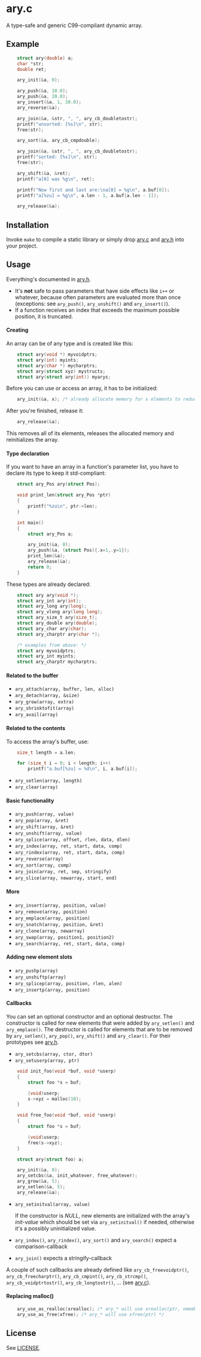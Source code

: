 ary.c
=====
A type-safe and generic C99-compliant dynamic array.

## Example

```c
    struct ary(double) a;
    char *str;
    double ret;

    ary_init(&a, 0);

    ary_push(&a, 10.0);
    ary_push(&a, 20.0);
    ary_insert(&a, 1, 30.0);
    ary_reverse(&a);

    ary_join(&a, &str, ", ", ary_cb_doubletostr);
    printf("unsorted: [%s]\n", str);
    free(str);

    ary_sort(&a, ary_cb_cmpdouble);

    ary_join(&a, &str, ", ", ary_cb_doubletostr);
    printf("sorted: [%s]\n", str);
    free(str);

    ary_shift(&a, &ret);
    printf("a[0] was %g\n", ret);

    printf("Now first and last are:\na[0] = %g\n", a.buf[0]);
    printf("a[%zu] = %g\n", a.len - 1, a.buf[a.len - 1]);

    ary_release(&a);
```

## Installation

Invoke `make` to compile a static library or simply drop [ary.c](ary.c) and [ary.h](ary.h) into your project.

## Usage

Everything's documented in [ary.h](ary.h).

  * It's __not__ safe to pass parameters that have side effects like `i++` or whatever, because often parameters are evaluated more than once (exceptions: see `ary_push()`, `ary_unshift()` and `ary_insert()`).
  * If a function receives an index that exceeds the maximum possible position, it is truncated.

#### Creating

An array can be of any type and is created like this:

```c
    struct ary(void *) myvoidptrs;
    struct ary(int) myints;
    struct ary(char *) mycharptrs;
    struct ary(struct xyz) mystructs;
    struct ary(struct ary(int)) myarys;
```

Before you can use or access an array, it has to be initialized:

```c
    ary_init(&a, x); /* already allocate memory for x elements to reduce further reallocations */
```

After you're finished, release it:

```c
    ary_release(&a);
```

This removes all of its elements, releases the allocated memory and reinitializes the array.

#### Type declaration

If you want to have an array in a function's parameter list, you have to declare its type to keep it std-compliant:

```c
    struct ary_Pos ary(struct Pos);

    void print_len(struct ary_Pos *ptr)
    {
        printf("%zu\n", ptr->len);
    }

    int main()
    {
        struct ary_Pos a;

        ary_init(&a, 0);
        ary_push(&a, (struct Pos){.x=1,.y=1});
        print_len(&a);
        ary_release(&a);
        return 0;
    }
```

These types are already declared:

```c
    struct ary ary(void *);
    struct ary_int ary(int);
    struct ary_long ary(long);
    struct ary_vlong ary(long long);
    struct ary_size_t ary(size_t);
    struct ary_double ary(double);
    struct ary_char ary(char);
    struct ary_charptr ary(char *);

    /* examples from above: */
    struct ary myvoidptrs;
    struct ary_int myints;
    struct ary_charptr mycharptrs;
```

#### Related to the buffer

  * `ary_attach(array, buffer, len, alloc)`
  * `ary_detach(array, &size)`
  * `ary_grow(array, extra)`
  * `ary_shrinktofit(array)`
  * `ary_avail(array)`

#### Related to the contents

To access the array's buffer, use:

```c
    size_t length = a.len;

    for (size_t i = 0; i < length; i++)
        printf("a.buf[%zu] = %d\n", i, a.buf[i]);
```

  * `ary_setlen(array, length)`
  * `ary_clear(array)`

#### Basic functionality

  * `ary_push(array, value)`
  * `ary_pop(array, &ret)`
  * `ary_shift(array, &ret)`
  * `ary_unshift(array, value)`
  * `ary_splice(array, offset, rlen, data, dlen)`
  * `ary_index(array, ret, start, data, comp)`
  * `ary_rindex(array, ret, start, data, comp)`
  * `ary_reverse(array)`
  * `ary_sort(array, comp)`
  * `ary_join(array, ret, sep, stringify)`
  * `ary_slice(array, newarray, start, end)`

#### More

  * `ary_insert(array, position, value)`
  * `ary_remove(array, position)`
  * `ary_emplace(array, position)`
  * `ary_snatch(array, position, &ret)`
  * `ary_clone(array, newarray)`
  * `ary_swap(array, position1, position2)`
  * `ary_search(array, ret, start, data, comp)`

#### Adding new element slots

  * `ary_pushp(array)`
  * `ary_unshiftp(array)`
  * `ary_splicep(array, position, rlen, alen)`
  * `ary_insertp(array, position)`

#### Callbacks

You can set an optional constructor and an optional destructor. The constructor is called for new elements that were added by `ary_setlen()` and `ary_emplace()`. The destructor is called for elements that are to be removed by `ary_setlen()`, `ary_pop()`, `ary_shift()` and `ary_clear()`. For their prototypes see [ary.h](ary.h).

  * `ary_setcbs(array, ctor, dtor)`
  * `ary_setuserp(array, ptr)`

```c
    void init_foo(void *buf, void *userp)
    {
        struct foo *s = buf;

        (void)userp;
        s->xyz = malloc(10);
    }

    void free_foo(void *buf, void *userp)
    {
        struct foo *s = buf;

        (void)userp;
        free(s->xyz);
    }

    struct ary(struct foo) a;

    ary_init(&a, 0);
    ary_setcbs(&a, init_whatever, free_whatever);
    ary_grow(&a, 5);
    ary_setlen(&a, 5);
    ary_release(&a);
```

  * `ary_setinitval(array, value)`

    If the constructor is _NULL_, new elements are initialized with the array's _init-value_ which should be set via `ary_setinitval()` if needed, otherwise it's a possibly uninitialized value.

  * `ary_index()`, `ary_rindex()`, `ary_sort()` and `ary_search()` expect a comparison-callback
  * `ary_join()` expects a stringify-callback

A couple of such callbacks are already defined like `ary_cb_freevoidptr()`, `ary_cb_freecharptr()`, `ary_cb_cmpint()`, `ary_cb_strcmp()`, `ary_cb_voidptrtostr()`, `ary_cb_longtostr()`, ... (see [ary.c](ary.c)).

#### Replacing malloc()

```c
    ary_use_as_realloc(xrealloc); /* ary_* will use xrealloc(ptr, nmemb, size) */
    ary_use_as_free(xfree); /* ary_* will use xfree(ptr) */
```

## License

See [LICENSE](LICENSE).
